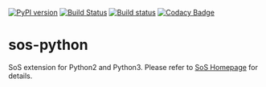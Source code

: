 [![PyPI version](https://badge.fury.io/py/sos-python.svg)](https://badge.fury.io/py/sos-python)
[![Build Status](https://travis-ci.org/vatlab/sos-python.svg?branch=master)](https://travis-ci.org/vatlab/sos-python)
[![Build status](https://ci.appveyor.com/api/projects/status/7t5g42fiklrseyrb/branch/master?svg=true)](https://ci.appveyor.com/project/BoPeng/sos-python/branch/master)
[![Codacy Badge](https://api.codacy.com/project/badge/Grade/0d247d947560411ba92e1b62e8dbb109)](https://www.codacy.com/app/BoPeng/sos-python?utm_source=github.com&amp;utm_medium=referral&amp;utm_content=vatlab/sos-python&amp;utm_campaign=Badge_Grade)

# sos-python
SoS extension for Python2 and Python3. Please refer to [SoS Homepage](http://vatlab.github.io/SoS/) for details.

